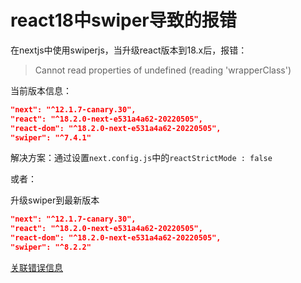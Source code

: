 # react18中swiper导致的报错

在nextjs中使用swiperjs，当升级react版本到18.x后，报错：

> Cannot read properties of undefined (reading 'wrapperClass')

当前版本信息：

```json
"next": "^12.1.7-canary.30",
"react": "^18.2.0-next-e531a4a62-20220505",
"react-dom": "^18.2.0-next-e531a4a62-20220505",
"swiper": "^7.4.1"
```

解决方案：通过设置`next.config.js`中的`reactStrictMode : false`

或者：

升级swiper到最新版本

```json
"next": "^12.1.7-canary.30",
"react": "^18.2.0-next-e531a4a62-20220505",
"react-dom": "^18.2.0-next-e531a4a62-20220505",
"swiper": "^8.2.2"
```

[关联错误信息](https://github.com/nolimits4web/swiper/issues/5398)